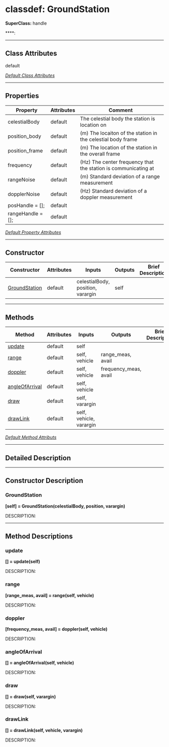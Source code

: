 # classdef: GroundStation

**SuperClass:** handle

****: 

 ***

## Class Attributes

default

[*Default Class Attributes*](https://www.mathworks.com/help/matlab/matlab_oop/class-attributes.html)

 ***

## Properties

| Property | Attributes  | Comment |
| -------- | ----------- | ------- |
| celestialBody | default | The celestial body the station is location on |
| position_body | default | (m) The locaiton of the station in the celestial body frame |
| position_frame | default | (m) The location of the station in the overall frame |
| frequency | default | (Hz) The center frequency that the station is communicating at |
| rangeNoise | default | (m) Standard deviation of a range measurement |
| dopplerNoise | default | (Hz) Standard deviation of a doppler measurement |
| posHandle   = []; | default |  |
| rangeHandle = []; | default |  |

[*Default Property Attributes*](https://www.mathworks.com/help/matlab/matlab_oop/property-attributes.html)

 ***

## Constructor

| Constructor | Attributes | Inputs | Outputs | Brief Description |
| ----------- | ---------- | ------ | ------- | ----------------- |
| [GroundStation](#groundstation) | default | celestialBody, position, varargin | self |  |


 ***

## Methods

| Method | Attributes | Inputs | Outputs | Brief Description |
| ------ | ---------- | ------ | ------- | ----------------- |
| [update](#update) | default | self |  |  |
| [range](#range) | default | self, vehicle | range_meas, avail |  |
| [doppler](#doppler) | default | self, vehicle | frequency_meas, avail |  |
| [angleOfArrival](#angleofarrival) | default | self, vehicle |  |  |
| [draw](#draw) | default | self, varargin |  |  |
| [drawLink](#drawlink) | default | self, vehicle, varargin |  |  |


[*Default Method Attributs*](https://www.mathworks.com/help/matlab/matlab_oop/method-attributes.html)

 ***

## Detailed Description



 ***

## Constructor Description

### GroundStation

**[self] = GroundStation(celestialBody, position, varargin)**

DESCRIPTION: 

 ***

## Method Descriptions

### update

**[] = update(self)**

DESCRIPTION: 
### range

**[range_meas, avail] = range(self, vehicle)**

DESCRIPTION: 
### doppler

**[frequency_meas, avail] = doppler(self, vehicle)**

DESCRIPTION: 
### angleOfArrival

**[] = angleOfArrival(self, vehicle)**

DESCRIPTION: 
### draw

**[] = draw(self, varargin)**

DESCRIPTION: 
### drawLink

**[] = drawLink(self, vehicle, varargin)**

DESCRIPTION: 
